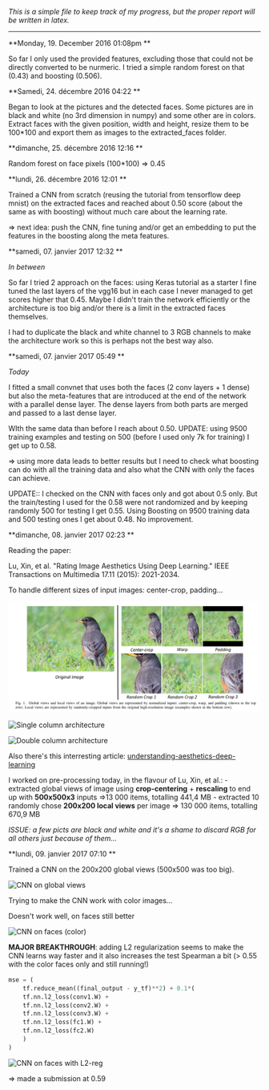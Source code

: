 *This is a simple file to keep track of my progress, but the proper report will be written in latex.*

-------------------

**Monday, 19. December 2016 01:08pm **

So far I only used the provided features, excluding those that could not be directly converted to be nurmeric. I tried a simple random forest on that (0.43) and boosting (0.506).


**Samedi, 24. décembre 2016 04:22 **

Began to look at the pictures and the detected faces. Some pictures are in black and white (no 3rd dimension in numpy) and some other are in colors. Extract faces with the given position, width and height, resize them to be 100*100 and export them as images to the extracted_faces folder.


**dimanche, 25. décembre 2016 12:16 **

Random forest on face pixels (100*100) => 0.45

**lundi, 26. décembre 2016 12:01 **

Trained a CNN from scratch (reusing the tutorial from tensorflow deep mnist) on the extracted faces and reached about 0.50 score (about the same as with boosting) without much care about the learning rate.

=> next idea: push the CNN, fine tuning and/or get an embedding to put the features in the boosting along the meta features. 


**samedi, 07. janvier 2017 12:32 **

*In between*

So far I tried 2 approach on the faces: using Keras tutorial as a starter I fine tuned the last layers of the vgg16 but in each case I never managed to get scores higher that 0.45. Maybe I didn't train the network efficiently or the architecture is too big and/or there is a limit in the extracted faces themselves.

I had to duplicate the black and white channel to 3 RGB channels to make the architecture work so this is perhaps not the best way also.


**samedi, 07. janvier 2017 05:49 **

*Today*

I fitted a small convnet that uses both the faces (2 conv layers + 1 dense) but also the meta-features that are introduced at the end of the network with a parallel dense layer. The dense layers from both parts are merged and passed to a last dense layer.

WIth the same data than before I reach about 0.50. UPDATE: using 9500 training examples and testing on 500 (before I used only 7k for training) I get up to 0.58.

=> using more data leads to better results but I need to check what boosting can do with all the training data and also what the CNN with only the faces can achieve.

UPDATE:: I checked on the CNN with faces only and got about 0.5 only. But the train/testing I used for the 0.58 were not randomized and by keeping randomly 500 for testing I get 0.55. Using Boosting on 9500 training data and 500 testing ones I get about 0.48. No improvement.


**dimanche, 08. janvier 2017 02:23 **

Reading the paper: 

Lu, Xin, et al. "Rating Image Aesthetics Using Deep Learning." IEEE Transactions on Multimedia 17.11 (2015): 2021-2034.

To handle different sizes of input images: center-crop, padding...

![ Image resizing/cropping](img/image_cropping.png  "Image resizing/cropping")

![Single column architecture](/home/clement/Documents/git/regained/report/img/single_col_archi.png  "Single column architecture")



![Double column architecture](/home/clement/Documents/git/regained/report/img/double_col_archi.png  "Double column architecture")


Also there's this interresting article: [understanding-aesthetics-deep-learning](https://devblogs.nvidia.com/parallelforall/understanding-aesthetics-deep-learning/) 

I worked on pre-processing today, in the flavour of Lu, Xin, et al.: 
	- extracted global views of image using **crop-centering** + **rescaling** to end up with **500x500x3** inputs =>13 000 items, totalling 441,4 MB
	- extracted 10 randomly chose **200x200 local views** per image => 130 000 items, totalling 670,9 MB
	
 *ISSUE: a few picts are black and white and it's a shame to discard RGB for all others just because of them...*
 
 
 **lundi, 09. janvier 2017 07:10 **
 
 Trained a CNN on the 200x200 global views (500x500 was too big).
 
 ![CNN on global views](/home/clement/Documents/git/regained/report/img/CNN_global_views.png  "CNN on global views")
 
 Trying to make the CNN work with color images...
 
 Doesn't work well, on faces still better
 
 ![CNN on faces (color)](/home/clement/Documents/git/regained/report/img/CNN_faces  "CNN on faces (color)")



**MAJOR BREAKTHROUGH**: adding L2 regularization seems to make the CNN learns way faster and it also increases the test Spearman a bit (> 0.55 with the color faces only and still running!)

```python
mse = (
    tf.reduce_mean((final_output - y_tf)**2) + 0.1*(
	tf.nn.l2_loss(conv1.W) +
	tf.nn.l2_loss(conv2.W) +
	tf.nn.l2_loss(conv3.W) +
	tf.nn.l2_loss(fc1.W) +
	tf.nn.l2_loss(fc2.W) 
    )
)
```

![CNN on faces with L2-reg](/home/clement/Documents/git/regained/report/img/CNN_faces_L2_reg.png  "CNN on faces with L2-reg")

=> made a submission at 0.59
